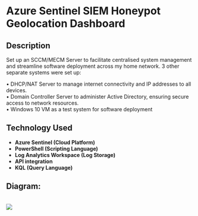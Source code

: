 <h1>Azure Sentinel SIEM Honeypot Geolocation Dashboard</h1>

<h2>Description</h2>
Set up an SCCM/MECM Server to facilitate centralised system management and streamline software deployment across my home network. 3 other separate systems were set up:

• DHCP/NAT Server to manage internet connectivity and IP addresses to all devices.<br />
• Domain Controller Server to administer Active Directory, ensuring secure access to network resources.<br />
• Windows 10 VM as a test system for software deployment<br />


<h2>Technology Used</h2>

- <b>Azure Sentinel (Cloud Platform)</b> 
- <b>PowerShell (Scripting Language)</b>
- <b>Log Analytics Workspace (Log Storage)</b>
- <b>API integration</b>
- <b>KQL (Query Language)</b>

<h2>Diagram:</h2>
<br/>
<img src="xxxxxxxxxx"/>
<br />
<br />

<!--
 ```diff
- text in red
+ text in green
! text in orange
# text in gray
@@ text in purple (and bold)@@
```
--!>
